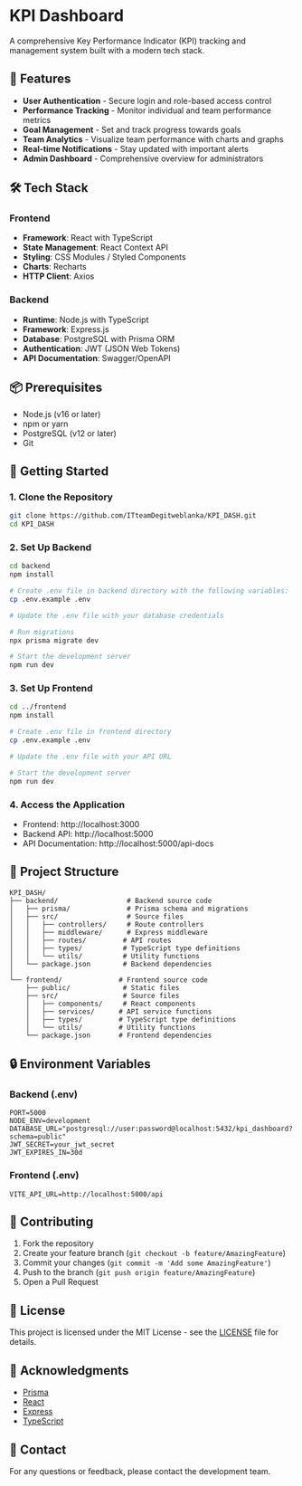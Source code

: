 # KPI Dashboard

A comprehensive Key Performance Indicator (KPI) tracking and management system built with a modern tech stack.

## 🚀 Features

- **User Authentication** - Secure login and role-based access control
- **Performance Tracking** - Monitor individual and team performance metrics
- **Goal Management** - Set and track progress towards goals
- **Team Analytics** - Visualize team performance with charts and graphs
- **Real-time Notifications** - Stay updated with important alerts
- **Admin Dashboard** - Comprehensive overview for administrators

## 🛠 Tech Stack

### Frontend
- **Framework**: React with TypeScript
- **State Management**: React Context API
- **Styling**: CSS Modules / Styled Components
- **Charts**: Recharts
- **HTTP Client**: Axios

### Backend
- **Runtime**: Node.js with TypeScript
- **Framework**: Express.js
- **Database**: PostgreSQL with Prisma ORM
- **Authentication**: JWT (JSON Web Tokens)
- **API Documentation**: Swagger/OpenAPI

## 📦 Prerequisites

- Node.js (v16 or later)
- npm or yarn
- PostgreSQL (v12 or later)
- Git

## 🚀 Getting Started

### 1. Clone the Repository

```bash
git clone https://github.com/ITteamDegitweblanka/KPI_DASH.git
cd KPI_DASH
```

### 2. Set Up Backend

```bash
cd backend
npm install

# Create .env file in backend directory with the following variables:
cp .env.example .env

# Update the .env file with your database credentials

# Run migrations
npx prisma migrate dev

# Start the development server
npm run dev
```

### 3. Set Up Frontend

```bash
cd ../frontend
npm install

# Create .env file in frontend directory
cp .env.example .env

# Update the .env file with your API URL

# Start the development server
npm run dev
```

### 4. Access the Application

- Frontend: http://localhost:3000
- Backend API: http://localhost:5000
- API Documentation: http://localhost:5000/api-docs

## 📂 Project Structure

```
KPI_DASH/
├── backend/                 # Backend source code
│   ├── prisma/              # Prisma schema and migrations
│   ├── src/                 # Source files
│   │   ├── controllers/     # Route controllers
│   │   ├── middleware/      # Express middleware
│   │   ├── routes/         # API routes
│   │   ├── types/          # TypeScript type definitions
│   │   └── utils/          # Utility functions
│   └── package.json        # Backend dependencies
│
└── frontend/              # Frontend source code
    ├── public/             # Static files
    ├── src/                # Source files
    │   ├── components/     # React components
    │   ├── services/      # API service functions
    │   ├── types/         # TypeScript type definitions
    │   └── utils/         # Utility functions
    └── package.json       # Frontend dependencies
```

## 🔒 Environment Variables

### Backend (.env)
```
PORT=5000
NODE_ENV=development
DATABASE_URL="postgresql://user:password@localhost:5432/kpi_dashboard?schema=public"
JWT_SECRET=your_jwt_secret
JWT_EXPIRES_IN=30d
```

### Frontend (.env)
```
VITE_API_URL=http://localhost:5000/api
```

## 🤝 Contributing

1. Fork the repository
2. Create your feature branch (`git checkout -b feature/AmazingFeature`)
3. Commit your changes (`git commit -m 'Add some AmazingFeature'`)
4. Push to the branch (`git push origin feature/AmazingFeature`)
5. Open a Pull Request

## 📄 License

This project is licensed under the MIT License - see the [LICENSE](LICENSE) file for details.

## 🙏 Acknowledgments

- [Prisma](https://www.prisma.io/)
- [React](https://reactjs.org/)
- [Express](https://expressjs.com/)
- [TypeScript](https://www.typescriptlang.org/)

## 📧 Contact

For any questions or feedback, please contact the development team.
